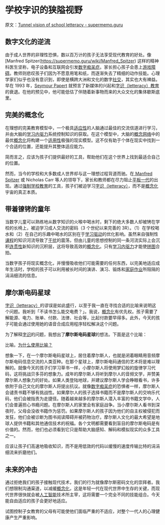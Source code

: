 # 学校字识的狭隘视野

原文：[Tunnel vision of school letteracy - supermemo.guru](https://supermemo.guru/wiki/Tunnel_vision_of_school_letteracy)

## 数字文化的逆流

由于成人世界的非理性恐惧，数以百万计的孩子无法享受现代教育的好处。像 [Manfred Spitzer(https://supermemo.guru/wiki/Manfred_Spitzer) 这样的精神科医生坚称，电子设备和互联网会引发[数字痴呆症](https://supermemo.guru/wiki/Digital_Dementia)。家长担心孩子会患上[游戏障碍](https://supermemo.guru/wiki/Gaming_disorder)。教师则悲叹孩子们因为不愿意用笔和纸，而逐渐失去了精细的动作技能。心理学家们似乎也没有意识到，即使是横跨大洲和文化的数字[社交](https://supermemo.guru/wiki/Socialization)，其实也大有裨益。早在 1993 年，[Seymour Papert](https://supermemo.guru/wiki/Seymour_Papert) 就预言了新媒体的兴起和[字识（letteracy）教育](https://supermemo.guru/wiki/Letteracy)的衰退。在他的预见中，他可能低估了伴随着新事物而来的大众文化的集体歇斯底里。

## 完美的概念化

在理想的完美教育模型中，一个极具[适应性](https://supermemo.guru/wiki/Adaptability)的人脑通过最佳的交流信道进行学习，并由大脑的[学习内驱力](https://supermemo.guru/wiki/Learn_drive)系统控制知识的获取。在这个模型中，大脑的[概念网络](https://supermemo.guru/wiki/Concept_network)中的最优[概念化](https://supermemo.guru/wiki/Conceptualization)将构建一个[适用性](https://supermemo.guru/wiki/Applicability)极强的现实模型。这不仅有助于个体在现实中找到一个合适的位置，还能提升其整体适应能力。

简而言之，应该为孩子们提供最好的工具，帮助他们在这个世界上找到最适合自己的位置。

然而，当今的学校和大多数成人世界却与这一理想过程背道而驰。在[ Manfred Spitzer](https://supermemo.guru/wiki/Manfred_Spitzer) 或 Nicholas Carr 等人的领导下，家长和教师都在尽力阻止[平板一代](https://supermemo.guru/wiki/Homo_tabletis)的出现。通过[强制学校教育](https://supermemo.guru/wiki/Compulsory_schooling)的工具，孩子们被迫学习[字识（letteracy）](https://supermemo.guru/wiki/Letteracy)，而不是[概念化](https://supermemo.guru/wiki/Conceptualization)宇宙的真正本质。

## 带着镣铐的童年

当数字儿童可以熟练地从数字知识的火喉中喝水时，剩下的绝大多数人却被铐在学校的长椅上，被迫学习成人交流的密码（3 个世纪以来完善的 3R）。（1）在学校喝水和（2）在自己的乐趣中喝水的区别在于[学习驱动](https://supermemo.guru/wiki/Learn_drive)的优化影响。虽然来自强制性[课程](https://supermemo.guru/wiki/Curriculum)的知识河流导致了[干扰](https://supermemo.guru/wiki/Interference)的震荡，但由儿童的思想控制的同一条河流实际上会沉积[连贯性](https://supermemo.guru/wiki/Coherence)新知识的沉积层，这将导致高效的[概念化](https://supermemo.guru/wiki/Conceptualization)。只有[学习内驱力](https://supermemo.guru/wiki/Learn_drive)才能使[拼图](https://supermemo.guru/wiki/Jigsaw_puzzle_metaphor)合拍。

当数字孩子将现实概念化，并慢慢吸收他们可能需要的任何东西，以完美地适应成年生活时，学校的孩子可以利用被长时间的演讲、演习、锻炼和[家庭作业](https://supermemo.guru/wiki/Homework)所阻隔的涓涓细流的信息。

## 摩尔斯电码星球

[字识（letteracy）](https://supermemo.guru/wiki/Letteracy)的谬误是如此盛行，以至于我一直在寻找合适的比喻来说明这个问题。我听到「不读书怎么能交电费？」。我说，[概念化](https://supermemo.guru/wiki/Conceptualization)有优先权。孩子需要了解能源、电力、账单、付款、法律、社会等，比起付款要早得多。此外，今天的孩子可能会通过使用她的语音合成应用程序轻松解决这个问题。

为了解释[字识](https://supermemo.guru/wiki/Letteracy)的问题，我想出了**摩尔斯电码星球**的想法。下面是这个比喻：

比喻。[为什么使用比喻？](https://supermemo.guru/wiki/Why_use_metaphors%3F)

想象一下，在一个摩尔斯电码星球上，居住着摩尔斯人，也就是闭着眼睛用音频摩尔斯电码信息交流的人类亚种。在那个星球上，摩尔斯电码通信的艺术将是难以理解的。就像今天的孩子们学习草书一样，小摩尔斯人将使用梦幻般的旋律学习代码，这将挑战贝多芬的想象力。成年的摩尔斯人将听到摩尔人的音频文学，并赞美摩尔斯人想象力的好处。如果人类登陆地球，并建议摩尔斯人学会睁眼看书，许多依附于自己文化的摩尔斯人将提出抗议。就像[数字痴呆症](https://supermemo.guru/wiki/Digital_Dementia)的恐惧者一样，摩尔斯人会谴责书籍不够有挑战性。如果摩尔人的孩子选择书籍而不是摩尔斯人的交响乐代码，他们会被指责为走捷径。随着越来越多的摩尔斯人潜入丰富的书籍文学中，人们会普遍担心书瘾问题。在摩尔斯人的家里会有家庭战争。当小摩尔斯人看书到深夜时，父母会没收书籍作为惩罚。如果摩尔斯人的孩子因为他们的自主权被侵犯而发狂，他们会被诊断为图书阅读障碍并被药物治疗。摩尔斯人文化的最大希望是地球人提供书籍和其他通信技术的祝福。各个文明都需要看到盲目的摩尔斯电码是有价值的。然而，他们也必须看到它只是帮助大脑感知、解码和模拟现实的众多工具之一。

应该让孩子们高速地吸收知识，而不是用低效的代码以缓慢的速度传输比特的涓涓细流来折磨他们。

## 未来的冲击

通过拒绝我们的孩子接触现代技术，我们的行为就像摩尔斯密码文化的崇拜者。我们想限制沟通渠道，以减缓[概念化](https://supermemo.guru/wiki/Conceptualization)，这是年轻一代在现代世界中生存的关键，而现代世界很快就会被[人工智能](https://supermemo.guru/wiki/Artificial_intelligence)技术所主宰，这将需要一个完全不同的技能组合。今天能自由适应的孩子会更好地适应。

试图控制子女教育的父母有可能使他们面临严重的不适应，对整个一代人的心理健康产生严重影响。